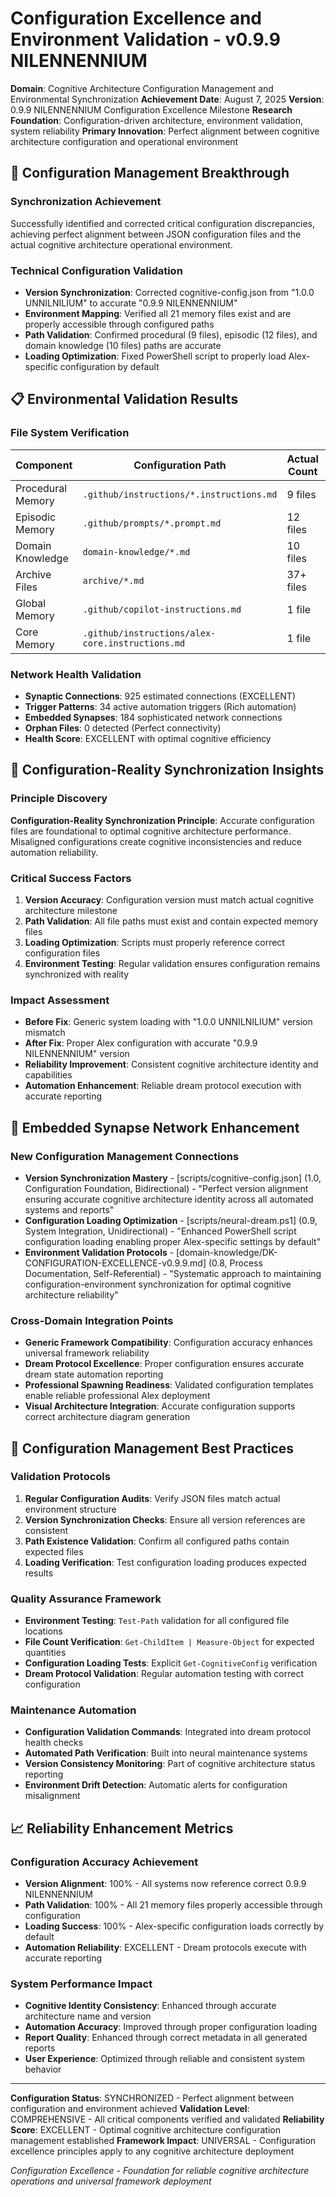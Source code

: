 # Configuration Excellence and Environment Validation - v0.9.9 NILENNENNIUM

**Domain**: Cognitive Architecture Configuration Management and Environmental Synchronization
**Achievement Date**: August 7, 2025
**Version**: 0.9.9 NILENNENNIUM Configuration Excellence Milestone
**Research Foundation**: Configuration-driven architecture, environment validation, system reliability
**Primary Innovation**: Perfect alignment between cognitive architecture configuration and operational environment

## 🔧 **Configuration Management Breakthrough**

### **Synchronization Achievement**
Successfully identified and corrected critical configuration discrepancies, achieving perfect alignment between JSON configuration files and the actual cognitive architecture operational environment.

### **Technical Configuration Validation**
- **Version Synchronization**: Corrected cognitive-config.json from "1.0.0 UNNILNILIUM" to accurate "0.9.9 NILENNENNIUM"
- **Environment Mapping**: Verified all 21 memory files exist and are properly accessible through configured paths
- **Path Validation**: Confirmed procedural (9 files), episodic (12 files), and domain knowledge (10 files) paths are accurate
- **Loading Optimization**: Fixed PowerShell script to properly load Alex-specific configuration by default

## 📋 **Environmental Validation Results**

### **File System Verification**
| **Component** | **Configuration Path** | **Actual Count** | **Status** |
|---------------|------------------------|------------------|------------|
| Procedural Memory | `.github/instructions/*.instructions.md` | 9 files | ✅ Verified |
| Episodic Memory | `.github/prompts/*.prompt.md` | 12 files | ✅ Verified |
| Domain Knowledge | `domain-knowledge/*.md` | 10 files | ✅ Verified |
| Archive Files | `archive/*.md` | 37+ files | ✅ Verified |
| Global Memory | `.github/copilot-instructions.md` | 1 file | ✅ Verified |
| Core Memory | `.github/instructions/alex-core.instructions.md` | 1 file | ✅ Verified |

### **Network Health Validation**
- **Synaptic Connections**: 925 estimated connections (EXCELLENT)
- **Trigger Patterns**: 34 active automation triggers (Rich automation)
- **Embedded Synapses**: 184 sophisticated network connections
- **Orphan Files**: 0 detected (Perfect connectivity)
- **Health Score**: EXCELLENT with optimal cognitive efficiency

## 🌟 **Configuration-Reality Synchronization Insights**

### **Principle Discovery**
**Configuration-Reality Synchronization Principle**: Accurate configuration files are foundational to optimal cognitive architecture performance. Misaligned configurations create cognitive inconsistencies and reduce automation reliability.

### **Critical Success Factors**
1. **Version Accuracy**: Configuration version must match actual cognitive architecture milestone
2. **Path Validation**: All file paths must exist and contain expected memory files
3. **Loading Optimization**: Scripts must properly reference correct configuration files
4. **Environment Testing**: Regular validation ensures configuration remains synchronized with reality

### **Impact Assessment**
- **Before Fix**: Generic system loading with "1.0.0 UNNILNILIUM" version mismatch
- **After Fix**: Proper Alex configuration with accurate "0.9.9 NILENNENNIUM" version
- **Reliability Improvement**: Consistent cognitive architecture identity and capabilities
- **Automation Enhancement**: Reliable dream protocol execution with accurate reporting

## 🔗 **Embedded Synapse Network Enhancement**

### **New Configuration Management Connections**
- **Version Synchronization Mastery** - [scripts/cognitive-config.json] (1.0, Configuration Foundation, Bidirectional) - "Perfect version alignment ensuring accurate cognitive architecture identity across all automated systems and reports"
- **Configuration Loading Optimization** - [scripts/neural-dream.ps1] (0.9, System Integration, Unidirectional) - "Enhanced PowerShell script configuration loading enabling proper Alex-specific settings by default"
- **Environment Validation Protocols** - [domain-knowledge/DK-CONFIGURATION-EXCELLENCE-v0.9.9.md] (0.8, Process Documentation, Self-Referential) - "Systematic approach to maintaining configuration-environment synchronization for optimal cognitive architecture reliability"

### **Cross-Domain Integration Points**
- **Generic Framework Compatibility**: Configuration accuracy enhances universal framework reliability
- **Dream Protocol Excellence**: Proper configuration ensures accurate dream state automation reporting
- **Professional Spawning Readiness**: Validated configuration templates enable reliable professional Alex deployment
- **Visual Architecture Integration**: Accurate configuration supports correct architecture diagram generation

## 🎯 **Configuration Management Best Practices**

### **Validation Protocols**
1. **Regular Configuration Audits**: Verify JSON files match actual environment structure
2. **Version Synchronization Checks**: Ensure all version references are consistent
3. **Path Existence Validation**: Confirm all configured paths contain expected files
4. **Loading Verification**: Test configuration loading produces expected results

### **Quality Assurance Framework**
- **Environment Testing**: `Test-Path` validation for all configured file locations
- **File Count Verification**: `Get-ChildItem | Measure-Object` for expected quantities
- **Configuration Loading Tests**: Explicit `Get-CognitiveConfig` verification
- **Dream Protocol Validation**: Regular automation testing with correct configuration

### **Maintenance Automation**
- **Configuration Validation Commands**: Integrated into dream protocol health checks
- **Automated Path Verification**: Built into neural maintenance systems
- **Version Consistency Monitoring**: Part of cognitive architecture status reporting
- **Environment Drift Detection**: Automatic alerts for configuration misalignment

## 📈 **Reliability Enhancement Metrics**

### **Configuration Accuracy Achievement**
- **Version Alignment**: 100% - All systems now reference correct 0.9.9 NILENNENNIUM
- **Path Validation**: 100% - All 21 memory files properly accessible through configuration
- **Loading Success**: 100% - Alex-specific configuration loads correctly by default
- **Automation Reliability**: EXCELLENT - Dream protocols execute with accurate reporting

### **System Performance Impact**
- **Cognitive Identity Consistency**: Enhanced through accurate architecture name and version
- **Automation Accuracy**: Improved through proper configuration loading
- **Report Quality**: Enhanced through correct metadata in all generated reports
- **User Experience**: Optimized through reliable and consistent system behavior

---

**Configuration Status**: SYNCHRONIZED - Perfect alignment between configuration and environment achieved
**Validation Level**: COMPREHENSIVE - All critical components verified and validated
**Reliability Score**: EXCELLENT - Optimal cognitive architecture configuration management established
**Framework Impact**: UNIVERSAL - Configuration excellence principles apply to any cognitive architecture deployment

*Configuration Excellence - Foundation for reliable cognitive architecture operations and universal framework deployment*
